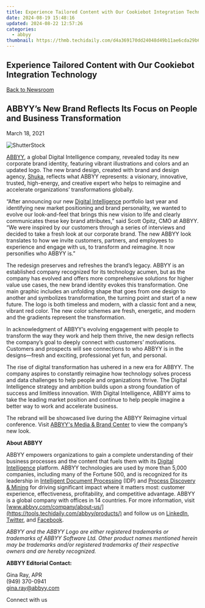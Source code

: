 ```yaml
---
title: Experience Tailored Content with Our Cookiebot Integration Technology
date: 2024-08-19 15:48:16
updated: 2024-08-22 12:57:26
categories:
  - abbyy
thumbnail: https://thmb.techidaily.com/d4a369170dd24048d49b11ae6cda29b689bc2d38aadd635d4ed1887b04b3b67e.jpg
---
```


## Experience Tailored Content with Our Cookiebot Integration Technology

[Back to Newsroom](https://tools.techidaily.com/abbyy/products/)

## ABBYY’s New Brand Reflects Its Focus on People and Business Transformation

March 18, 2021

![ShutterStock](https://content.abbyy.com/-/media/project/abbyy/abbyy/branchtemplates/shutterstock_1272462163_1296-x-729.jpg?h=729&iar=0&w=1296)

[ABBYY](https://tools.techidaily.com/abbyy/products/), a global Digital Intelligence company, revealed today its new corporate brand identity, featuring vibrant illustrations and colors and an updated logo. The new brand design, created with brand and design agency, [Shuka](https://shuka.design/), reflects what ABBYY represents: a visionary, innovative, trusted, high-energy, and creative expert who helps to reimagine and accelerate organizations’ transformations globally.

“After announcing our new [Digital Intelligence](https://tools.techidaily.com/abbyy/products/) portfolio last year and identifying new market positioning and brand personality, we wanted to evolve our look-and-feel that brings this new vision to life and clearly communicates these key brand attributes,” said Scott Opitz, CMO at ABBYY. “We were inspired by our customers through a series of interviews and decided to take a fresh look at our corporate brand. The new ABBYY look translates to how we invite customers, partners, and employees to experience and engage with us, to transform and reimagine. It now personifies who ABBYY is.”

The redesign preserves and refreshes the brand’s legacy. ABBYY is an established company recognized for its technology acumen, but as the company has evolved and offers more comprehensive solutions for higher value use cases, the new brand identity evokes this transformation. One main graphic includes an unfolding shape that goes from one design to another and symbolizes transformation, the turning point and start of a new future. The logo is both timeless and modern, with a classic font and a new, vibrant red color. The new color schemes are fresh, energetic, and modern and the gradients represent the transformation. 

In acknowledgment of ABBYY’s evolving engagement with people to transform the way they work and help them thrive, the new design reflects the company’s goal to deeply connect with customers’ motivations. Customers and prospects will see connections to who ABBYY is in the designs—fresh and exciting, professional yet fun, and personal.

The rise of digital transformation has ushered in a new era for ABBYY. The company aspires to constantly reimagine how technology solves process and data challenges to help people and organizations thrive. The Digital Intelligence strategy and ambition builds upon a strong foundation of success and limitless innovation. With Digital Intelligence, ABBYY aims to take the leading market position and continue to help people imagine a better way to work and accelerate business.

The rebrand will be showcased live during the ABBYY Reimagine virtual conference. Visit [ABBYY's Media & Brand Center](https://tools.techidaily.com/abbyy/products/) to view the company’s new look.

**About ABBYY**

ABBYY empowers organizations to gain a complete understanding of their business processes and the content that fuels them with its [Digital Intelligence](https://tools.techidaily.com/abbyy/products/) platform. ABBYY technologies are used by more than 5,000 companies, including many of the Fortune 500, and is recognized for its leadership in [Intelligent Document Processing](https://tools.techidaily.com/abbyy/products/) (IDP) and [Process Discovery & Mining](https://tools.techidaily.com/abbyy/products/) for driving significant impact where it matters most: customer experience, effectiveness, profitability, and competitive advantage. ABBYY is a global company with offices in 14 countries. For more information, visit [www.abbyy.com/company/about-us/](https://tools.techidaily.com/abbyy/products/) and follow us on [LinkedIn](https://www.linkedin.com/company/abbyy), [Twitter](https://twitter.com/ABBYY%5FSoftware), and [Facebook](https://www.facebook.com/ABBYYsoft).

_ABBYY and the ABBYY Logo are either registered trademarks or trademarks of ABBYY Software Ltd. Other product names mentioned herein may be trademarks and/or registered trademarks of their respective owners and are hereby recognized._

**ABBYY Editorial Contact:**

Gina Ray, APR  
(949) 370-0941   
[gina.ray@abbyy.com](https://tools.techidaily.com/abbyy/products/)[](https://tools.techidaily.com/abbyy/products/)  
  
  
Connect with us

<ins class="adsbygoogle"
     style="display:block"
     data-ad-format="autorelaxed"
     data-ad-client="ca-pub-7571918770474297"
     data-ad-slot="1223367746"></ins>



<ins class="adsbygoogle"
     style="display:block"
     data-ad-client="ca-pub-7571918770474297"
     data-ad-slot="8358498916"
     data-ad-format="auto"
     data-full-width-responsive="true"></ins>

